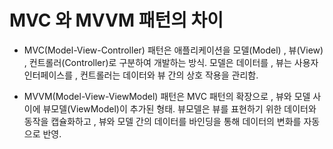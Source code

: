 # MVC 와 MVVM 패턴의 차이

- MVC(Model-View-Controller) 패턴은 애플리케이션을 모델(Model) , 뷰(View) , 컨트롤러(Controller)로 구분하여 개발하는 방식. 모델은 데이터를 , 뷰는 사용자 인터페이스를 , 컨트롤러는 데이터와 뷰 간의 상호 작용을 관리함.

- MVVM(Model-View-ViewModel) 패턴은 MVC 패턴의 확장으로 , 뷰와 모델 사이에 뷰모델(ViewModel)이 추가된 형태. 뷰모델은 뷰를 표현하기 위한 데이터와 동작을 캡슐화하고 , 뷰와 모델 간의 데이터를 바인딩을 통해 데이터의 변화를 자동으로 반영.